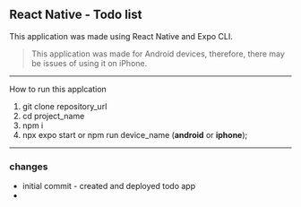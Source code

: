 ## React Native - Todo list
This application was made using React Native and Expo CLI.

> This application was made for Android devices, therefore, there may be issues of using it on iPhone.
---
How to run this applcation
1. git clone repository_url
2. cd project_name
3. npm i
4. npx expo start or npm run device_name (**android** or **iphone**);

---
### changes
- initial commit - created and deployed todo app
- 
